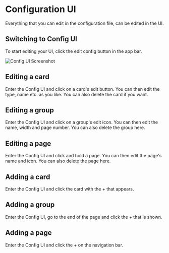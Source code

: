 # Configuration UI

Everything that you can edit in the configuration file, can be edited in the UI.

## Switching to Config UI

To start editing your UI, click the edit config button in the app bar.

![Config UI Screenshot][screen-config-ui]

## Editing a card

Enter the Config UI and click on a card's edit button. You can then edit the
type, name etc. as you like. You can also delete the card if you want.

## Editing a group

Enter the Config UI and click on a group's edit icon. You can then edit the name,
width and page number. You can also delete the group here.

## Editing a page

Enter the Config UI and click and hold a page. You can then edit the page's
name and icon. You can also delete the page here.

## Adding a card

Enter the Config UI and click the card with the + that appears.

## Adding a group

Enter the Config UI, go to the end of the page and click the + that is shown.

## Adding a page

Enter the Config UI and click the + on the navigation bar.

[screen-config-ui]: https://raw.githubusercontent.com/timmo001/home-panel/master/docs/resources/screen-config-ui.gif
